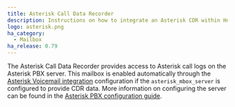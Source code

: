 ```yaml
---
title: Asterisk Call Data Recorder
description: Instructions on how to integrate an Asterisk CDR within Home Assistant.
logo: asterisk.png
ha_category:
  - Mailbox
ha_release: 0.79
---
```


The Asterisk Call Data Recorder provides access to Asterisk call logs on the Asterisk PBX server. This mailbox is enabled automatically through the [Asterisk Voicemail integration](/integrations/asterisk_mbox/) configuration if the `asterisk_mbox_server` is configured to provide CDR data.  More information on configuring the server can be found in the [Asterisk PBX configuration guide](/docs/asterisk_mbox/).
